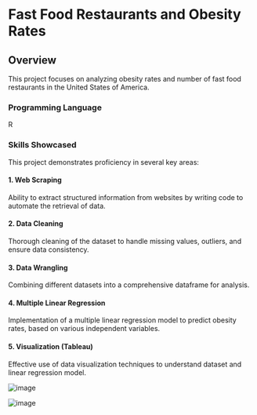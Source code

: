# **Fast Food Restaurants and Obesity Rates**

## **Overview**
This project focuses on analyzing obesity rates and number of fast food restaurants in the United States of America. 

### **Programming Language**
R

### **Skills Showcased**
This project demonstrates proficiency in several key areas:

#### **1. Web Scraping**
Ability to extract structured information from websites by writing code to automate the retrieval of data.

#### **2. Data Cleaning**
Thorough cleaning of the dataset to handle missing values, outliers, and ensure data consistency.

#### **3. Data Wrangling**
Combining different datasets into a comprehensive dataframe for analysis.

#### **4. Multiple Linear Regression**
Implementation of a multiple linear regression model to predict obesity rates, based on various independent variables.

#### **5. Visualization (Tableau)**
Effective use of data visualization techniques to understand dataset and linear regression model.

![image](https://github.com/ayu-shiba/R_FastFoodRestaurants/assets/157092177/8f30509d-0186-406b-9041-9cf9a766ad6a)

![image](https://github.com/ayu-shiba/R_FastFoodRestaurants/assets/157092177/49f81329-86a1-40bc-a983-e977ec0ed609)
